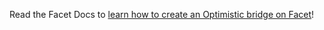 Read the Facet Docs to [learn how to create an Optimistic bridge on Facet](https://docs.facet.org/3.-technical-details/building-an-optimistic-bridge-on-facet)!
